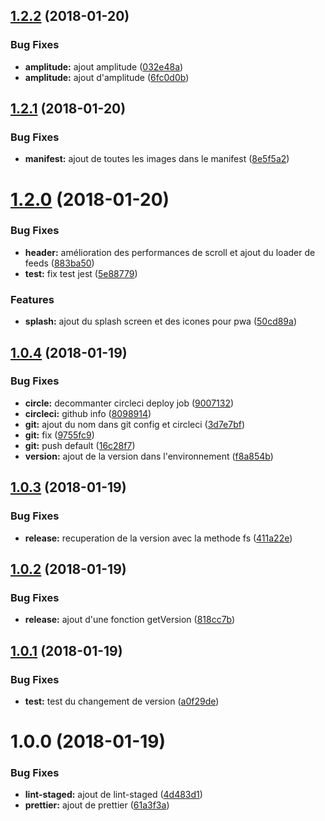 <a name="1.2.2"></a>
## [1.2.2](https://bitbucket.org/MarquesDev/jsjitsu-interface/compare/v1.2.1...v1.2.2) (2018-01-20)


### Bug Fixes

* **amplitude:** ajout amplitude ([032e48a](https://bitbucket.org/MarquesDev/jsjitsu-interface/commits/032e48a))
* **amplitude:** ajout d'amplitude ([6fc0d0b](https://bitbucket.org/MarquesDev/jsjitsu-interface/commits/6fc0d0b))



<a name="1.2.1"></a>
## [1.2.1](https://bitbucket.org/MarquesDev/jsjitsu-interface/compare/v1.2.0...v1.2.1) (2018-01-20)


### Bug Fixes

* **manifest:** ajout de toutes les images dans le manifest ([8e5f5a2](https://bitbucket.org/MarquesDev/jsjitsu-interface/commits/8e5f5a2))



<a name="1.2.0"></a>
# [1.2.0](https://bitbucket.org/MarquesDev/jsjitsu-interface/compare/v1.0.4...v1.2.0) (2018-01-20)


### Bug Fixes

* **header:** amélioration des performances de scroll et ajout du loader de feeds ([883ba50](https://bitbucket.org/MarquesDev/jsjitsu-interface/commits/883ba50))
* **test:** fix test jest ([5e88779](https://bitbucket.org/MarquesDev/jsjitsu-interface/commits/5e88779))


### Features

* **splash:** ajout du splash screen et des icones pour pwa ([50cd89a](https://bitbucket.org/MarquesDev/jsjitsu-interface/commits/50cd89a))



<a name="1.0.4"></a>
## [1.0.4](https://bitbucket.org/MarquesDev/jsjitsu-interface/compare/v1.0.3...v1.0.4) (2018-01-19)


### Bug Fixes

* **circle:** decommanter circleci deploy job ([9007132](https://bitbucket.org/MarquesDev/jsjitsu-interface/commits/9007132))
* **circleci:** github info ([8098914](https://bitbucket.org/MarquesDev/jsjitsu-interface/commits/8098914))
* **git:** ajout du nom dans git config et circleci ([3d7e7bf](https://bitbucket.org/MarquesDev/jsjitsu-interface/commits/3d7e7bf))
* **git:** fix ([9755fc9](https://bitbucket.org/MarquesDev/jsjitsu-interface/commits/9755fc9))
* **git:** push default ([16c28f7](https://bitbucket.org/MarquesDev/jsjitsu-interface/commits/16c28f7))
* **version:** ajout de la version dans l'environnement ([f8a854b](https://bitbucket.org/MarquesDev/jsjitsu-interface/commits/f8a854b))



<a name="1.0.3"></a>
## [1.0.3](https://bitbucket.org/MarquesDev/jsjitsu-interface/compare/v1.0.2...v1.0.3) (2018-01-19)


### Bug Fixes

* **release:** recuperation de la version avec la methode fs ([411a22e](https://bitbucket.org/MarquesDev/jsjitsu-interface/commits/411a22e))



<a name="1.0.2"></a>
## [1.0.2](https://bitbucket.org/MarquesDev/jsjitsu-interface/compare/v1.0.1...v1.0.2) (2018-01-19)


### Bug Fixes

* **release:** ajout d'une fonction getVersion ([818cc7b](https://bitbucket.org/MarquesDev/jsjitsu-interface/commits/818cc7b))



<a name="1.0.1"></a>
## [1.0.1](https://bitbucket.org/MarquesDev/jsjitsu-interface/compare/v1.0.0...v1.0.1) (2018-01-19)


### Bug Fixes

* **test:** test du changement de version ([a0f29de](https://bitbucket.org/MarquesDev/jsjitsu-interface/commits/a0f29de))



<a name="1.0.0"></a>
# 1.0.0 (2018-01-19)


### Bug Fixes

* **lint-staged:** ajout de lint-staged ([4d483d1](https://bitbucket.org/MarquesDev/jsjitsu-interface/commits/4d483d1))
* **prettier:** ajout de prettier ([61a3f3a](https://bitbucket.org/MarquesDev/jsjitsu-interface/commits/61a3f3a))



